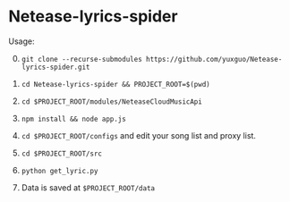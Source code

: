# Netease-lyrics-spider
Usage:

0. `git clone --recurse-submodules https://github.com/yuxguo/Netease-lyrics-spider.git`

1. `cd Netease-lyrics-spider && PROJECT_ROOT=$(pwd)`

2. `cd $PROJECT_ROOT/modules/NeteaseCloudMusicApi`

3. `npm install && node app.js`

4. `cd $PROJECT_ROOT/configs` and edit your song list and proxy list.

5. `cd $PROJECT_ROOT/src`

6. `python get_lyric.py`

7. Data is saved at `$PROJECT_ROOT/data`